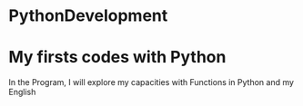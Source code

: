 # PythonDevelopment
<h1>My firsts codes with Python</h1>
<p>In the Program, I will explore my capacities with Functions in Python and my English</p>
